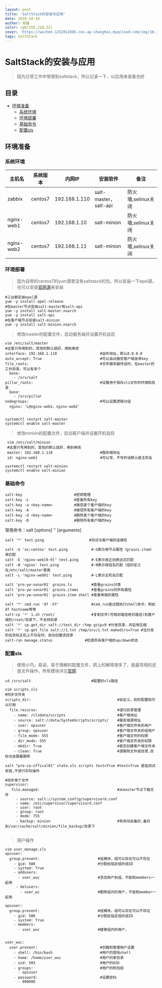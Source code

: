 ```yaml
---
layout: post
title: 'SaltStack的安装与应用'
date: 2018-10-18
author: 邬晨
color: rgb(255,210,32)
cover: 'https://wuchen-1252812685.cos.ap-shanghai.myqcloud.com/img/10-18/LeGivre_EN-AU7576437900_1920x1080.jpg'
tags: SaltStack
---
```


# SaltStack的安装与应用

> 因为日常工作中常用到saltstack，所以记录一下，以后用来查看也好

## 目录

- [环境准备](#环境准备)
  - [系统环境](#系统环境)
  - [环境部署](#环境部署)
  - [基础命令](#基础命令)
  - [配置sls](#配置sls)


## 环境准备

### 系统环境

| 主机名     | 系统版本 | 内网IP        | 安装软件              | 备注               |
| ---------- | -------- | ------------- | --------------------- | ------------------ |
| zabbix     | centos7  | 192.168.1.110 | salt-master，salt-api | 防火墙,selinux关闭 |
| nginx-web1 | centos7  | 192.168.1.10  | salt-minion           | 防火墙,selinux关闭 |
| nginx-web2 | centos7  | 192.168.1.11  | salt-minion           | 防火墙,selinux关闭 |

### 环境部署

> 因为自带的centos7的yum源里没有saltstack的包，所以安装一下epel源，也可以安装[官网源](https://repo.saltstack.com/#rhel)来安装

```shell
#三台都安装epel源
yum -y install epel-release
#在master节点安装salt-master和salt-api
yum -y install salt-master.noarch
yum -y install salt-api
#在客户端节点安装salt-minion
yum -y install salt-minion.noarch
```

> 修改master的配置文件，启动服务端并设置开机自启

```shell
vim /etc/salt/master
#这里只写用到的，其他的默认就好，用到再改
interface: 192.168.1.110                    #监听地址，默认0.0.0.0
auto_accept: True                           #可以自动接受客户端发来key
file_roots:                                 #文件服务器传送时，在master的工作目录，可以有多个
  base:
    - /srv/salt
pillar_roots:                               #设置用于保存sls文件的环境和目录
  base:
    - /srv/pillar
nodegroups:                                 #可以设置逻辑分组
  nginx: 'L@nginx-web1，nginx-web2'
  
  
systemctl restart salt-master
systemctl enable salt-master
```

> 修改minion的配置文件，启动客户端并设置开机自启

```shell
 vim /etc/salt/minion
 #这里只写用到的，其他的默认就好，用到再改
 master: 192.168.1.110                      #服务端地址
 id: nginx-web1                             #可以写，不写的话默认是主机名

systemctl restart salt-minion
systemctl enable salt-minion
```

### 基础命令

```shell
salt-key                        #密钥管理
salt-key -L                     #查看所有key
salt-key -a <key-name>          #接受某个客户端的key
salt-key -A                     #接受所有客户端的key
salt-key -d <key-name>          #删除某个客户端的key
salt-key -D                     #删除所有客户端的key
```
常用命令：salt [options] '<target>' <function> [arguments]

```shell
salt '*' test.ping                     #测试与客户端的连接性

salt -G 'os:centos' test.ping           #-G表示用节点属性（grains.item）来匹配
salt -E 'nginx-web[0-9]' test.ping      #-E表示按正则表达式匹配
salt -N 'nginx' test.ping               #-N表示按组名匹配（组的定义在/etc/salt/master里面   
salt -L 'nginx-web01' test.ping         #-L表示主机名匹配

salt 'pro-yw-sonar01' grains.ls         #查看grains分类
salt 'pro-yw-sonar01' grains.items      #查看grains的所有属性
salt 'pro-yw-sonar01' grains.item shell #查看单独的属性 

salt '*' cmd.run 'df -hT'               #cmd.run是远程执行shell命令，例如df hostname等等
salt-cp '*' 1.sh /root/                 #复制文件(可相对路径绝对路径)到客户端的/root/目录下，不支持目录
salt '*' cp.get_dir salt://test_dir /tmp gzip=9 #分发目录，并启用压缩 
salt '*' cp.get_file salt://1.txt /tmp/srv/1.txt makedirs=True #当分发的在目标主机上不存在时，自动创建该目录
salt-run manage.status               #检查所有客户端的up/down状态

```

### 配置sls

> 使用小巧，易读，易于理解的配置文件，网上的解释很多了，我最常用的还是文件操作，所有模块详见[官网](https://docs.saltstack.com/en/latest/ref/states/all/)

```shell
cd /srv/salt                            #配置的sls路径
```



```shell
vim scripts.sls
#同步文件夹
scripts_dir:                                        #自定义，别的配置段可以引用
  file.recurse:                                     #递归目录管理
    - name: /clzdata/scripts                        #客户端地址
    - source: salt://data/SystemScripts/scripts/    #服务端源地址
    - user: opsuser                                 #客户端文件夹的用户
    - group: opsuser                                #客户端文件夹的组用户
    - file_mode: 555                                #客户端文件的权限
    - dir_mode: 555                                 #客户端文件夹的权限
    - mkdir: True                                   #是否创建客户端文件夹
    - clean: True                                   #源删除文件或目录,目标也会跟着删除

salt "pre-ca-offical01" state.sls scripts test=True #test=True 是指测试安装,不进行实际操作

#同步单个文件
supervisor:
   file.managed:                                    #从master节点下载文件
     - source: salt://system_config/supervisord.conf
     - name: /etc/supervisor/supervisord.conf
     - user: root
     - group: root
     - mode: 755
     - backup: minion                               #有改动会备份,备份到/var/cache/salt/minion/file_backup/目录下
  
```
> 用户操作

```shell
vim user_manage.sls
opsuser:
  group.present:                           #组模块，组可以存在可以不存在
    - gid: 500                             #分配给指定组的组ID
    - system: True
    - addusers:
      - user_wuc                           #添加用户到组，不能和members一起用
     - delusers:
       - user_wc                           #删除组内的用户，不能和member一起用

opsuser:
  group.present:                           #组模块，组可以存在可以不存在
    - gid: 500                             #分配给指定组的组ID
    - system: True
    - members:
      - user_wuc                           #替换组内的用户，


user_wuc:
  user.present:                             #创建和管理用户设置
    - shell: /bin/bash                      #用户的登陆shell
    - home: /home/user_wuc                  #用户的家目录
    - uid: 503                              #用户的UID
    - groups:                               #用户的附加组
      - opsuser
    - password:                             #设置密码
      - 000000               
```

